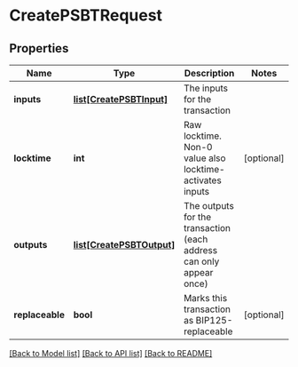 # CreatePSBTRequest

## Properties
Name | Type | Description | Notes
------------ | ------------- | ------------- | -------------
**inputs** | [**list[CreatePSBTInput]**](CreatePSBTInput.md) | The inputs for the transaction | 
**locktime** | **int** | Raw locktime. Non-0 value also locktime-activates inputs | [optional] 
**outputs** | [**list[CreatePSBTOutput]**](CreatePSBTOutput.md) | The outputs for the transaction (each address can only appear once) | 
**replaceable** | **bool** | Marks this transaction as BIP125-replaceable | [optional] 

[[Back to Model list]](../README.md#documentation-for-models) [[Back to API list]](../README.md#documentation-for-api-endpoints) [[Back to README]](../README.md)

